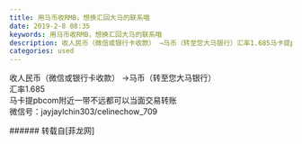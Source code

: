 ```yaml
---
title: 用马币收RMB，想换汇回大马的联系哦
date: 2019-2-8 08:35
keywords: 用马币收RMB，想换汇回大马的联系哦
description: 收人民币（微信或银行卡收款） →马币（转至您大马银行）汇率1.685马卡提pbcom附近一带不远都可以当面交易转账微信号：jayjaylchin303/celinechow_709
categories: used
---
```

<td class="t_f" id="postmessage_2947326">

收人民币（微信或银行卡收款） →马币（转至您大马银行）<br/>
汇率1.685<br/>
马卡提pbcom附近一带不远都可以当面交易转账<br/>
微信号：jayjaylchin303/celinechow_709<br/>
</td>
###### 转载自[菲龙网]